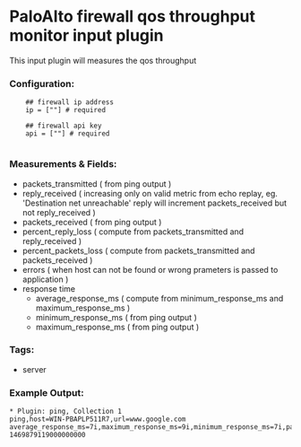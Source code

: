 # PaloAlto firewall qos throughput monitor input plugin

This input plugin will measures the qos throughput

### Configuration:
```
	## firewall ip address
	ip = [""] # required
	
	## firewall api key
	api = [""] # required
	
```
### Measurements & Fields:
- packets_transmitted ( from ping output )
- reply_received ( increasing only on valid metric from echo replay, eg. 'Destination net unreachable' reply will increment packets_received but not reply_received )
- packets_received ( from ping output )
- percent_reply_loss ( compute from packets_transmitted and reply_received )
- percent_packets_loss ( compute from packets_transmitted and packets_received )
- errors ( when host can not be found or wrong prameters is passed to application )
- response time
    - average_response_ms ( compute from minimum_response_ms and maximum_response_ms )
    - minimum_response_ms ( from ping output )
    - maximum_response_ms ( from ping output )
	
### Tags:
- server

### Example Output:
```
* Plugin: ping, Collection 1
ping,host=WIN-PBAPLP511R7,url=www.google.com average_response_ms=7i,maximum_response_ms=9i,minimum_response_ms=7i,packets_received=4i,packets_transmitted=4i,percent_packet_loss=0,percent_reply_loss=0,reply_received=4i 1469879119000000000
```
